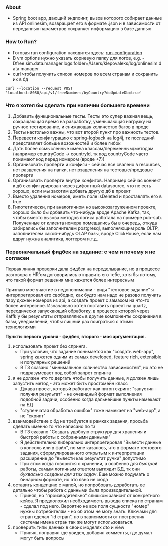 
### About
- Spring boot app, дающий эндпоинт, вызов которого собирает данные из API onlinesim, возвращает его в формате .json и в зависимости от переданных параметров сохраняет информацию в базе данных


### How to Run?
- Готовая run configuration находится здесь: [run-configuration](https://github.com/keldranase/free-numbers-data-manager/tree/master/.run-configuration)
- В vm options нужно указать корневую папку для логов, e.g. -Dfree.sim.data.manager.logs.folder=/Users/klepovaleks/log/onlinesim.data.manager
- curl чтобы получить список номеров по всем странам и сохранить их в бд
```
curl --location --request POST 'localhost:8080/api/v1/freeNumbers/byCountry?doUpdateDb=true'
```

### Что я хотел бы сделать при наличии большего времени
1. Добавить функциональные тесты. Тесты это супер важная вещь, сокращающая время на разработку, уменьшающая нагрузку на ручное тестирование, и снижающая количество багов в проде
2. Тесты настолько важны, что вот второй пункт про важность тестов.
3. Перевести конфигурацию с spring-logback на log4j, тк последний представляет больше возожностей и более гибок
4. Дать более осмысленные имена классам/переменным/методам (например countryCode -> countryId, тк под countryCode часто понимают код перед номером (вроде +7))
5. Организовать проперти и конфиги - сейчас все свалено в resources, нет разделения на папки, нет рзаделения на тестовые/продовые проперти
6. Организовать проперти внутри конфигов. Например сейчас коннект к дб сконфигурирован через дифолтный datasource, что не есть хорошо, если мы захотим добавть другую дб в проект
7. Вместо удаления номеров, иметь поле isDeleted и проставлять его в true
8. Гипотетически, при аналогичном но высокозагруженном проекте, хорошо было бы добавить что-нибудь вроде Apache Kafka, так, чтобы вместо вызова методов логика работала на примере pub-sub. Полученные от клиента номера помещались бы в очередь, откуда забирались бы заполнителем postgresql, выполняющим роль OLTP, заполнителем какой-нибудь OLAP базы, вроде ClickHouse, если нам вдруг нужна аналитика, логгером и.т.д.


### Первоначальный фидбек на задание: с чем и почему я не согласен

Первая линия проверки дала фидбек на переделывание, но в процессе разговора с HR'ом договорились отправить его тебе, хотя бы потому, что такой формат решения мне кажется более интересным

Признаю мое участие в недопонимании - видя "тестовое задание" я интерпретировал его свободно, как будто нам надо не разово получить пару дюжен номеров из api, а создать проект с замахом на что-то более интересное. Изначально хотел поставить проект на quartz, переодически запускающий обработку, в процессе которой через Kaffk'у бы результаты отправлялись в другие компоненты сохранения в базы, уведомлений, чтобы лишний раз поиграться с этими технологиями

__Пункты первого уровня - фидбек, второго - моя аргументация.__
1. использовать проект без спринга.
    - При условии, что задание понимается как "создать web-app", spring кажется одним из самых developed, feature rich, extensible и популярных решений
    - В ТЗ сказано "минимальное количество зависимостей", но это не подразумевает под собой запрет спринга
2. я не должен что то дергать чтобы получить данные, я должен лишь запустить метод - это может быть простомейн класс
    - Джава проект, который работает как питон скрипт: "запустил - получил результат" - не очевидный формат выполнения подобной задачи, особенно когда дальнейшие пункты намекают на БД
    - "ступенчатая обработка ошибок" тоже намекает на "web-app", а не "скрипт"
3. взаимодействие с бд не требуется в рамках задания, просьба сделать именно то что написано по тз
    - В ТЗ сказано "Создать удобную структуру для хранения и быстрой работы с собранными данными"
    - Я действительно либерально интерпретировал "Вывести данные в консоль или в файл", но мне казалось, что в формате тестового задания, сформулированного открытым к интерпретации расширение до "вывести как результат ручки" допустимо
    - При этом когда говорится о хранении, а особенно для _быстрой_ работы, самым логичным ответом выглядит БД, тк они _буквально созданы для этих задач_. Еще можно подумать о бинарном формате, но это явно не сюда
4. оставить концепцию с мапой, но попробовать доработать ее детально чтобы работа с данными была производительной.
    - Принял, но "производительно" слишком зависит от конкретного кейса. Я предположил необходимость вывода списка по странам - сделал под него. Вероятно не все поля сущности "номер" нужны потребителям - но об этом не могу знать. Ключами для стран сделал "id стран", но в зависимости от построения системы имена стран так же могут использоваться. 
5. проверить типы данных в своих моделях dto и view
    - Принял, поправил где увидел, добавил комменты, где думал могут быть вопросы






